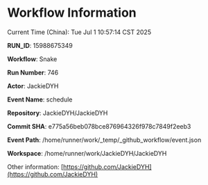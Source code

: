# Workflow Information

Current Time (China): Tue Jul  1 10:57:14 CST 2025  

**RUN_ID**: 15988675349  

**Workflow**: Snake  

**Run Number**: 746  

**Actor**: JackieDYH  

**Event Name**: schedule  

**Repository**: JackieDYH/JackieDYH  

**Commit SHA**: e775a56beb078bce876964326f978c7849f2eeb3  

**Event Path**: /home/runner/work/_temp/_github_workflow/event.json  

**Workspace**: /home/runner/work/JackieDYH/JackieDYH  

Other information: [https://github.com/JackieDYH](https://github.com/JackieDYH)

